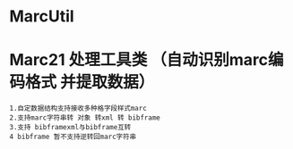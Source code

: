 # MarcUtil

# Marc21 处理工具类 （自动识别marc编码格式 并提取数据）
    1.自定数据结构支持接收多种格字段样式marc
    2.支持marc字符串转 对象 转xml 转 bibframe
    3.支持 bibframexml与bibframe互转
    4 bibframe 暂不支持逆转回marc字符串
